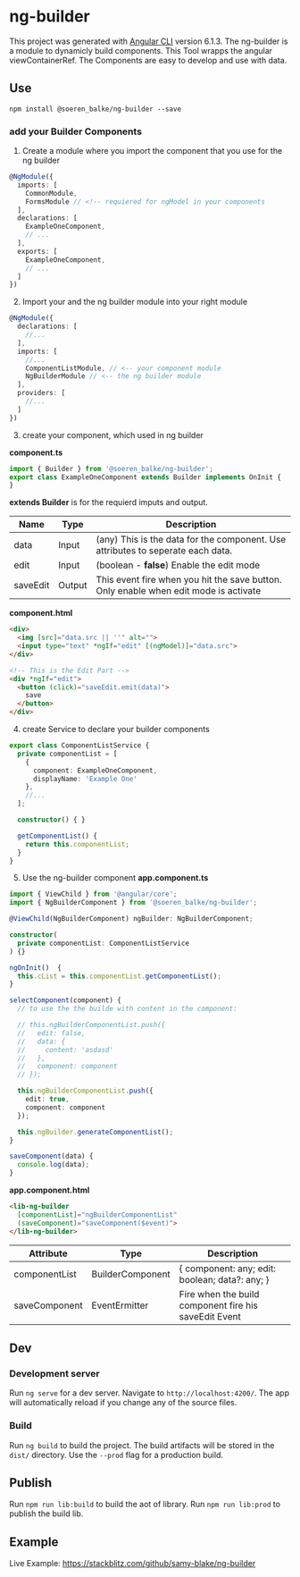 # ng-builder

This project was generated with [Angular CLI](https://github.com/angular/angular-cli) version 6.1.3.
The ng-builder is a module to dynamicly build components. This Tool wrapps the angular viewContainerRef. The Components are easy to develop and use with data.


## Use

```
npm install @soeren_balke/ng-builder --save
```

### add your Builder Components
1. Create a module where you import the component that you use for the ng builder
```typescript
@NgModule({
  imports: [
    CommonModule,
    FormsModule // <!-- requiered for ngModel in your components
  ],
  declarations: [
    ExampleOneComponent,
    // ...
  ],
  exports: [
    ExampleOneComponent,
    // ...
  ]
})
```

2. Import your and the ng builder module into your right module

```typescript
@NgModule({
  declarations: [
    //...
  ],
  imports: [
    //...
    ComponentListModule, // <-- your component module
    NgBuilderModule // <-- the ng builder module
  ],
  providers: [
    //...
  ]
})
```

3. create your component, which used in ng builder

**component.ts**
```typescript
import { Builder } from '@soeren_balke/ng-builder';
export class ExampleOneComponent extends Builder implements OnInit {
}
```

__extends Builder__ is for the requierd imputs and output.


| Name | Type | Description |
|------|------|-------------|
| data | Input | (any) This is the data for the component. Use attributes to seperate each data. |
| edit | Input | (boolean - **false**) Enable the edit mode |
| saveEdit| Output | This event fire when you hit the save button. Only enable when edit mode is activate |

**component.html**
```html
<div>
  <img [src]="data.src || ''" alt="">
  <input type="text" *ngIf="edit" [(ngModel)]="data.src">
</div>

<!-- This is the Edit Part -->
<div *ngIf="edit">
  <button (click)="saveEdit.emit(data)">
    save
  </button>
</div>
```
4. create Service to declare your builder components
```typescript
export class ComponentListService {
  private componentList = [
    {
      component: ExampleOneComponent,
      displayName: 'Example One'
    },
    //...
  ];

  constructor() { }

  getComponentList() {
    return this.componentList;
  }
}

```

5. Use the ng-builder component
**app.component.ts**
```typescript
import { ViewChild } from '@angular/core';
import { NgBuilderComponent } from '@soeren_balke/ng-builder';
```

```typescript
@ViewChild(NgBuilderComponent) ngBuilder: NgBuilderComponent;

constructor(
  private componentList: ComponentListService
) {}

ngOnInit()  {
  this.cList = this.componentList.getComponentList();
}

selectComponent(component) {
  // to use the the builde with content in the component:

  // this.ngBuilderComponentList.push({
  //   edit: false,
  //   data: {
  //     content: 'asdasd'
  //   },
  //   component: component
  // });

  this.ngBuilderComponentList.push({
    edit: true,
    component: component
  });

  this.ngBuilder.generateComponentList();
}

saveComponent(data) {
  console.log(data);
}
```

**app.component.html**
```html
<lib-ng-builder 
  [componentList]="ngBuilderComponentList"
  (saveComponent)="saveComponent($event)">
</lib-ng-builder>
```

| Attribute | Type | Description |
| --------- | ---- | ----------- |
| componentList | BuilderComponent | { component: any; edit: boolean; data?: any; } |
| saveComponent | EventErmitter | Fire when the build component fire his saveEdit Event |


## Dev
### Development server

Run `ng serve` for a dev server. Navigate to `http://localhost:4200/`. The app will automatically reload if you change any of the source files.

### Build

Run `ng build` to build the project. The build artifacts will be stored in the `dist/` directory. Use the `--prod` flag for a production build.

## Publish
Run `npm run lib:build` to build the aot of library. Run `npm run lib:prod` to publish the build lib. 

## Example
Live Example: https://stackblitz.com/github/samy-blake/ng-builder 
